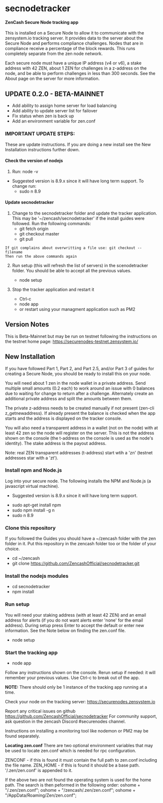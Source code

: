 # secnodetracker
#### ZenCash Secure Node tracking app

This is installed on a Secure Node to allow it to communicate with the zensystem.io tracking server. It provides data to the server about the Secure Node and performs compliance challenges. Nodes that are in compliance receive a percentage of the block rewards. This runs completely separate from the zen node network.

Each secure node must have a unique IP address (v4 or v6), a stake address with 42 ZEN, about 1 ZEN for challenges in a z-address on the node, and be able to perform challenges in less than 300 seconds.  See the About page on the server for more information.  


## UPDATE 0.2.0 - BETA-MAINNET
 - Add ability to assign home server for load balancing
 - Add ability to update server list for failover
 - Fix status when zen is back up
 - Add an environment variable for zen.conf
 
 
### IMPORTANT UPDATE STEPS:
These are update instructions.  If you are doing a new install see the New Installation instructions further down.
  
  #### Check the version of nodejs
   1. Run: node -v
    
   - Suggested version is 8.9.x since it will have long term support. 
   To change run: 
      * sudo n 8.9

   #### Update secnodetracker
 

  1. Change to the secnodetracker folder and update the tracker application. 
    This may be '~/zencash/secnodetracker' if the install guides were followed.
    Run the following commands:
      * git fetch origin
      * git checkout master
      * git pull

    If git complains about overwritting a file use: git checkout -- filename
    Then run the above commands again

  2. Run setup (this will refresh the list of servers) in the scenodetracker folder.
     You should be able to accept all the previous values.
      * node setup

  2. Stop the tracker application and restart it
      * Ctrl-c
      * node app
      * or restart using your managment application such as PM2

  
## Version Notes
This is Beta-Mainnet but may be run on testnet following the instructions on the testnet home page: https://securenodes-testnet.zensystem.io/ 


## New Installation
If you have followed Part 1, Part 2, and Part 2.5, and/or Part 3 of guides for creating a Secure Node, you should be ready to install this on your node. 

You will need about 1 zen in the node wallet in a private address. Send multiple small amounts (0.2 each) to work around an issue with 0 balances due to waiting for change to return after a challenge. Alternately create an additional private address and split the amounts between them.

The private z-address needs to be created manually if not present (zen-cli z_getnewaddress).  If already present the balance is checked when the app starts and the address is displayed on the tracker console.

You will also need a transparent address in a wallet (not on the node) with at least 42 zen so the node will register on the server. This is not the address shown on the console (the t-address on the console is used as the node's identity). The stake address is the payout address.

Note: real ZEN transparent addresses (t-address) start wtih a 'zn' (testnet addresses star with a 'zt').

### Install npm and Node.js
Log into your secure node.  The following installs the NPM and Node.js (a javascript virtual machine). 
  - Suggested version is 8.9.x since it will have long term support. 
  
  * sudo apt-get install npm
  * sudo npm install -g n
  * sudo n 8.9

### Clone this repository
If you followed the Guides you should have a ~/zencash folder with the zen folder in it. 
Put this repository in the zencash folder too or the folder of your choice.

  * cd ~/zencash
  * git clone https://github.com/ZencashOfficial/secnodetracker.git
  
### Install the nodejs modules

   * cd secnodetracker
   * npm install
   
### Run setup
You will need your staking address (with at least 42 ZEN) and an email address for alerts (if you do not want alerts enter 'none' for the email address).  During setup press Enter to accept the default or enter new information.  See the Note below on finding the zen.conf file.

  * node setup


### Start the tracking app

  * node app
 
Follow any instructions shown on the console.  Rerun setup if needed: it will remember your previous values. 
Use Ctrl-c to break out of the app. 

**NOTE:**  There should only be 1 instance of the tracking app running at a time.
 
Check your node on the tracking server:  https://securenodes.zensystem.io
  
Report any critical issues on github https://github.com/ZencashOfficial/secnodetracker
For community support, ask question in the zencash Discord #securenodes channel. 


Instructions on installing a monitoring tool like nodemon or PM2 may be found separately.

**Locating zen.conf**
There are two optional environment variables that may be used to locate zen.conf which is needed for rpc configuration.

   ZENCONF - if this is found it must contain the full path to zen.conf including the file name.
   ZEN_HOME - if this is found it should be a base path. '/.zen/zen.conf' is appended to it.

   If the above two are not found the operating system is used for the home path.
   The search is then peformed in the following order:
      oshome + "/.zen/zen.conf";
      oshome + "/zencash/.zen/zen.conf";
      oshome + "/AppData/Roaming/Zen/zen.conf";


  


